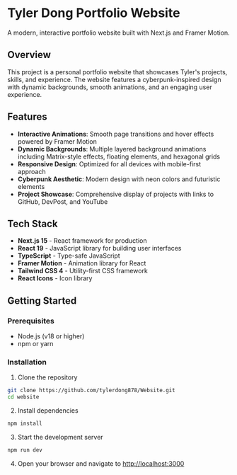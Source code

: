 # Tyler Dong Portfolio Website

A modern, interactive portfolio website built with Next.js and Framer Motion.

## Overview

This project is a personal portfolio website that showcases Tyler's projects, skills, and experience. The website features a cyberpunk-inspired design with dynamic backgrounds, smooth animations, and an engaging user experience.

## Features

- **Interactive Animations**: Smooth page transitions and hover effects powered by Framer Motion
- **Dynamic Backgrounds**: Multiple layered background animations including Matrix-style effects, floating elements, and hexagonal grids
- **Responsive Design**: Optimized for all devices with mobile-first approach
- **Cyberpunk Aesthetic**: Modern design with neon colors and futuristic elements
- **Project Showcase**: Comprehensive display of projects with links to GitHub, DevPost, and YouTube

## Tech Stack

- **Next.js 15** - React framework for production
- **React 19** - JavaScript library for building user interfaces
- **TypeScript** - Type-safe JavaScript
- **Framer Motion** - Animation library for React
- **Tailwind CSS 4** - Utility-first CSS framework
- **React Icons** - Icon library

## Getting Started

### Prerequisites

- Node.js (v18 or higher)
- npm or yarn

### Installation

1. Clone the repository
```bash
git clone https://github.com/tylerdong878/Website.git
cd website
```

2. Install dependencies
```bash
npm install
```

3. Start the development server
```bash
npm run dev
```

4. Open your browser and navigate to [http://localhost:3000](http://localhost:3000)
